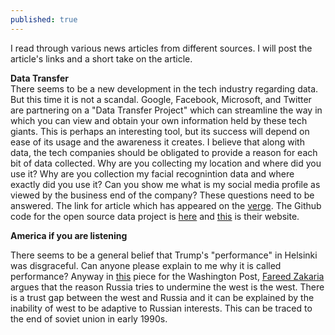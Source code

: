```yaml
---
published: true
---
```



I read through various news articles from different sources. I will post the article's links and a short take on the article. 

**Data Transfer**  
There seems to be a new development in the tech industry regarding data. But this time it is not a scandal. Google, Facebook, Microsoft, and Twitter are partnering on a "Data Transfer Project" which can streamline the way in which you can view and obtain your own information held by these tech giants. This is perhaps an interesting tool, but its success will depend on ease of its usage and the awareness it creates. I believe that along with data, the tech companies should be obligated to provide a reason for each bit of data collected. Why are you collecting my location and where did you use it? Why are you collection my facial recognintion data and where exactly did you use it? Can you show me what is my social media profile as viewed by the business end of the company?
These questions need to be answered.
The link for article which has appeared on the [verge](https://www.theverge.com/2018/7/20/17589246/data-transfer-project-google-facebook-microsoft-twitter).
The Github code for the open source data project is [here](https://github.com/google/data-transfer-project) and [this](https://datatransferproject.dev/) is their website.


**America if you are listening**  

There seems to be a general belief that Trump's "performance" in Helsinki was disgraceful. Can anyone please explain to me why it is called performance? Anyway in [this](https://www.washingtonpost.com/opinions/russia-might-have-been-lost-from-the-start/2018/07/19/e45c1a42-8b92-11e8-8aea-86e88ae760d8_story.html?utm_campaign=b4934ff195-EMAIL_CAMPAIGN_2018_07_20_06_14&utm_medium=email&utm_source=Fareed%27s%20Global%20Briefing&utm_term=.861e71fc1c3d) piece for the Washington Post, [Fareed Zakaria](https://www.washingtonpost.com/people/fareed-zakaria/?utm_term=.46407901aa92) argues that the reason Russia tries to undermine the west is the west. There is a trust gap between the west and Russia and it can be explained by the inability of west to be adaptive to Russian interests. This can be traced to the end of soviet union in early 1990s.
